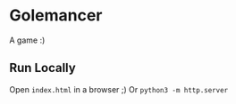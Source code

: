 # Golemancer
A game :)

## Run Locally
Open `index.html` in a browser ;)
Or
`python3 -m http.server`

